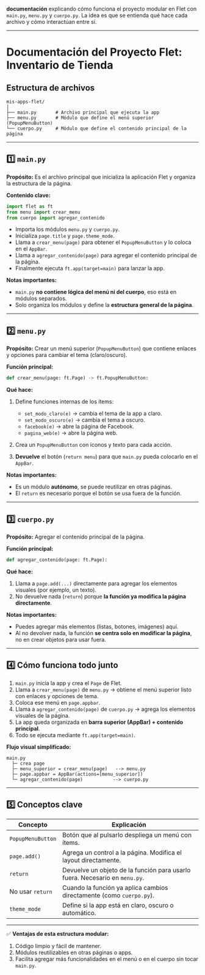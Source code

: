 **documentación** explicando cómo funciona el proyecto modular en Flet con `main.py`, `menu.py` y `cuerpo.py`. La idea es que se entienda qué hace cada archivo y cómo interactúan entre sí.

---

# Documentación del Proyecto Flet: Inventario de Tienda

## Estructura de archivos

```
mis-apps-flet/
│
├── main.py       # Archivo principal que ejecuta la app
├── menu.py       # Módulo que define el menú superior (PopupMenuButton)
└── cuerpo.py     # Módulo que define el contenido principal de la página
```

---

## 1️⃣ `main.py`

**Propósito:**
Es el archivo principal que inicializa la aplicación Flet y organiza la estructura de la página.

**Contenido clave:**

```python
import flet as ft
from menu import crear_menu
from cuerpo import agregar_contenido
```

* Importa los módulos `menu.py` y `cuerpo.py`.
* Inicializa `page.title` y `page.theme_mode`.
* Llama a `crear_menu(page)` para obtener el `PopupMenuButton` y lo coloca en el `AppBar`.
* Llama a `agregar_contenido(page)` para agregar el contenido principal de la página.
* Finalmente ejecuta `ft.app(target=main)` para lanzar la app.

**Notas importantes:**

* `main.py` **no contiene lógica del menú ni del cuerpo**, eso está en módulos separados.
* Solo organiza los módulos y define la **estructura general de la página**.

---

## 2️⃣ `menu.py`

**Propósito:**
Crear un menú superior (`PopupMenuButton`) que contiene enlaces y opciones para cambiar el tema (claro/oscuro).

**Función principal:**

```python
def crear_menu(page: ft.Page) -> ft.PopupMenuButton:
```

**Qué hace:**

1. Define funciones internas de los ítems:

   * `set_modo_claro(e)` → cambia el tema de la app a claro.
   * `set_modo_oscuro(e)` → cambia el tema a oscuro.
   * `facebook(e)` → abre la página de Facebook.
   * `pagina_web(e)` → abre la página web.
2. Crea un `PopupMenuButton` con íconos y texto para cada acción.
3. **Devuelve** el botón (`return menu`) para que `main.py` pueda colocarlo en el `AppBar`.

**Notas importantes:**

* Es un módulo **autónomo**, se puede reutilizar en otras páginas.
* El `return` es necesario porque el botón se usa fuera de la función.

---

## 3️⃣ `cuerpo.py`

**Propósito:**
Agregar el contenido principal de la página.

**Función principal:**

```python
def agregar_contenido(page: ft.Page):
```

**Qué hace:**

1. Llama a `page.add(...)` directamente para agregar los elementos visuales (por ejemplo, un texto).
2. No devuelve nada (`return`) porque **la función ya modifica la página directamente**.

**Notas importantes:**

* Puedes agregar más elementos (listas, botones, imágenes) aquí.
* Al no devolver nada, la función **se centra solo en modificar la página**, no en crear objetos para usar fuera.

---

## 4️⃣ Cómo funciona todo junto

1. `main.py` inicia la app y crea el `Page` de Flet.
2. Llama a `crear_menu(page)` de `menu.py` → obtiene el menú superior listo con enlaces y opciones de tema.
3. Coloca ese menú en `page.appbar`.
4. Llama a `agregar_contenido(page)` de `cuerpo.py` → agrega los elementos visuales de la página.
5. La app queda organizada en **barra superior (AppBar) + contenido principal**.
6. Todo se ejecuta mediante `ft.app(target=main)`.

**Flujo visual simplificado:**

```
main.py
  ├─ crea page
  ├─ menu_superior = crear_menu(page)   --> menu.py
  ├─ page.appbar = AppBar(actions=[menu_superior])
  └─ agregar_contenido(page)           --> cuerpo.py
```

---

## 5️⃣ Conceptos clave

| Concepto          | Explicación                                                                 |
| ----------------- | --------------------------------------------------------------------------- |
| `PopupMenuButton` | Botón que al pulsarlo despliega un menú con ítems.                          |
| `page.add()`      | Agrega un control a la página. Modifica el layout directamente.             |
| `return`          | Devuelve un objeto de la función para usarlo fuera. Necesario en `menu.py`. |
| No usar `return`  | Cuando la función ya aplica cambios directamente (como `cuerpo.py`).        |
| `theme_mode`      | Define si la app está en claro, oscuro o automático.                        |

---

✅ **Ventajas de esta estructura modular:**

1. Código limpio y fácil de mantener.
2. Módulos reutilizables en otras páginas o apps.
3. Facilita agregar más funcionalidades en el menú o en el cuerpo sin tocar `main.py`.